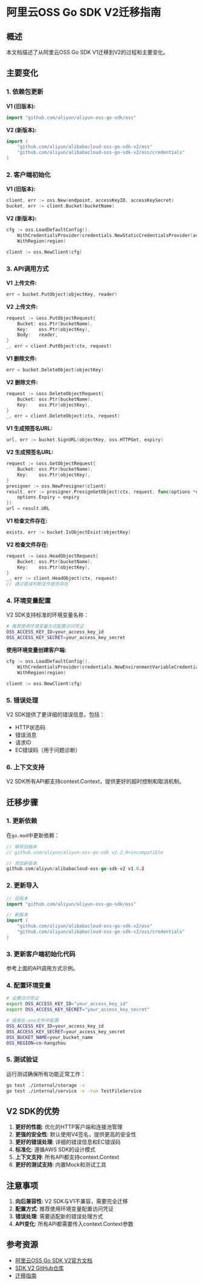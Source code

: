 # 阿里云OSS Go SDK V2迁移指南

## 概述

本文档描述了从阿里云OSS Go SDK V1迁移到V2的过程和主要变化。

## 主要变化

### 1. 依赖包更新

**V1 (旧版本):**

```go
import "github.com/aliyun/aliyun-oss-go-sdk/oss"
```

**V2 (新版本):**

```go
import (
    "github.com/aliyun/alibabacloud-oss-go-sdk-v2/oss"
    "github.com/aliyun/alibabacloud-oss-go-sdk-v2/oss/credentials"
)
```

### 2. 客户端初始化

**V1 (旧版本):**

```go
client, err := oss.New(endpoint, accessKeyID, accessKeySecret)
bucket, err := client.Bucket(bucketName)
```

**V2 (新版本):**

```go
cfg := oss.LoadDefaultConfig().
    WithCredentialsProvider(credentials.NewStaticCredentialsProvider(accessKeyID, accessKeySecret)).
    WithRegion(region)

client := oss.NewClient(cfg)
```

### 3. API调用方式

**V1 上传文件:**

```go
err = bucket.PutObject(objectKey, reader)
```

**V2 上传文件:**

```go
request := &oss.PutObjectRequest{
    Bucket: oss.Ptr(bucketName),
    Key:    oss.Ptr(objectKey),
    Body:   reader,
}
_, err = client.PutObject(ctx, request)
```

**V1 删除文件:**

```go
err = bucket.DeleteObject(objectKey)
```

**V2 删除文件:**

```go
request := &oss.DeleteObjectRequest{
    Bucket: oss.Ptr(bucketName),
    Key:    oss.Ptr(objectKey),
}
_, err = client.DeleteObject(ctx, request)
```

**V1 生成预签名URL:**

```go
url, err := bucket.SignURL(objectKey, oss.HTTPGet, expiry)
```

**V2 生成预签名URL:**

```go
request := &oss.GetObjectRequest{
    Bucket: oss.Ptr(bucketName),
    Key:    oss.Ptr(objectKey),
}
presigner := oss.NewPresigner(client)
result, err := presigner.PresignGetObject(ctx, request, func(options *oss.PresignOptions) {
    options.Expiry = expiry
})
url = result.URL
```

**V1 检查文件存在:**

```go
exists, err := bucket.IsObjectExist(objectKey)
```

**V2 检查文件存在:**

```go
request := &oss.HeadObjectRequest{
    Bucket: oss.Ptr(bucketName),
    Key:    oss.Ptr(objectKey),
}
_, err := client.HeadObject(ctx, request)
// 通过错误判断文件是否存在
```

### 4. 环境变量配置

V2 SDK支持标准的环境变量名称：

```bash
# 推荐使用环境变量方式配置访问凭证
OSS_ACCESS_KEY_ID=your_access_key_id
OSS_ACCESS_KEY_SECRET=your_access_key_secret
```

**使用环境变量创建客户端:**

```go
cfg := oss.LoadDefaultConfig().
    WithCredentialsProvider(credentials.NewEnvironmentVariableCredentialsProvider()).
    WithRegion(region)

client := oss.NewClient(cfg)
```

### 5. 错误处理

V2 SDK提供了更详细的错误信息，包括：

- HTTP状态码
- 错误消息
- 请求ID
- EC错误码（用于问题诊断）

### 6. 上下文支持

V2 SDK所有API都支持context.Context，提供更好的超时控制和取消机制。

## 迁移步骤

### 1. 更新依赖

在`go.mod`中更新依赖：

```go
// 移除旧版本
// github.com/aliyun/aliyun-oss-go-sdk v2.2.9+incompatible

// 添加新版本
github.com/aliyun/alibabacloud-oss-go-sdk-v2 v1.0.2
```

### 2. 更新导入

```go
// 旧版本
import "github.com/aliyun/aliyun-oss-go-sdk/oss"

// 新版本
import (
    "github.com/aliyun/alibabacloud-oss-go-sdk-v2/oss"
    "github.com/aliyun/alibabacloud-oss-go-sdk-v2/oss/credentials"
)
```

### 3. 更新客户端初始化代码

参考上面的API调用方式示例。

### 4. 配置环境变量

```bash
# 设置访问凭证
export OSS_ACCESS_KEY_ID="your_access_key_id"
export OSS_ACCESS_KEY_SECRET="your_access_key_secret"

# 或者在.env文件中配置
OSS_ACCESS_KEY_ID=your_access_key_id
OSS_ACCESS_KEY_SECRET=your_access_key_secret
OSS_BUCKET_NAME=your_bucket_name
OSS_REGION=cn-hangzhou
```

### 5. 测试验证

运行测试确保所有功能正常工作：

```bash
go test ./internal/storage -v
go test ./internal/service -v -run TestFileService
```

## V2 SDK的优势

1. **更好的性能**: 优化的HTTP客户端和连接池管理
2. **更强的安全性**: 默认使用V4签名，提供更高的安全性
3. **更好的错误处理**: 详细的错误信息和EC错误码
4. **标准化**: 遵循AWS SDK的设计模式
5. **上下文支持**: 所有API都支持context.Context
6. **更好的测试支持**: 内置Mock和测试工具

## 注意事项

1. **向后兼容性**: V2 SDK与V1不兼容，需要完全迁移
2. **配置方式**: 推荐使用环境变量配置访问凭证
3. **错误处理**: 需要适配新的错误处理方式
4. **API变化**: 所有API都需要传入context.Context参数

## 参考资源

- [阿里云OSS Go SDK V2官方文档](https://help.aliyun.com/zh/oss/developer-reference/manual-for-go-sdk-v2/)
- [SDK V2 GitHub仓库](https://github.com/aliyun/alibabacloud-oss-go-sdk-v2)
- [迁移指南](https://help.aliyun.com/zh/oss/developer-reference/manual-for-go-sdk-v2/#51393d41f4awh)
